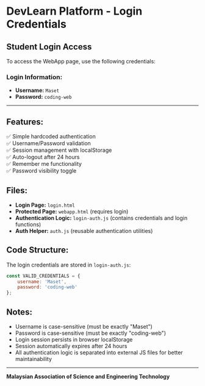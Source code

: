 # DevLearn Platform - Login Credentials

## Student Login Access

To access the WebApp page, use the following credentials:

### Login Information:
- **Username:** `Maset`
- **Password:** `coding-web`

---

## Features:
✅ Simple hardcoded authentication  
✅ Username/Password validation  
✅ Session management with localStorage  
✅ Auto-logout after 24 hours  
✅ Remember me functionality  
✅ Password visibility toggle  

## Files:
- **Login Page:** `login.html`
- **Protected Page:** `webapp.html` (requires login)
- **Authentication Logic:** `login-auth.js` (contains credentials and login functions)
- **Auth Helper:** `auth.js` (reusable authentication utilities)

## Code Structure:
The login credentials are stored in `login-auth.js`:
```javascript
const VALID_CREDENTIALS = {
    username: 'Maset',
    password: 'coding-web'
};
```

## Notes:
- Username is case-sensitive (must be exactly "Maset")
- Password is case-sensitive (must be exactly "coding-web")
- Login session persists in browser localStorage
- Session automatically expires after 24 hours
- All authentication logic is separated into external JS files for better maintainability

---

**Malaysian Association of Science and Engineering Technology**

